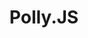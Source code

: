 ---
git: https://github.com/Netflix/pollyjs
logohandle: netflix_pollyjs
sort: pollyjs
title: Polly.JS
website: https://netflix.github.io/pollyjs/
---